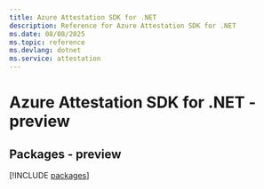 ```yaml
---
title: Azure Attestation SDK for .NET
description: Reference for Azure Attestation SDK for .NET
ms.date: 08/08/2025
ms.topic: reference
ms.devlang: dotnet
ms.service: attestation
---
```

# Azure Attestation SDK for .NET - preview
## Packages - preview
[!INCLUDE [packages](attestation-index.md)]